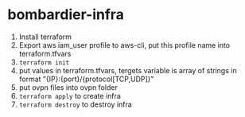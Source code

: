 # bombardier-infra

1. Install terraform
2. Export aws iam_user profile to aws-cli, put this profile name into terraform.tfvars
3. ```terraform init```
4. put values in terraform.tfvars, tergets variable is array of strings in format "{IP}:{port}/{protocol[TCP,UDP]}" 
5. put ovpn files into ovpn folder
6. ```terraform apply``` to create infra 
7. ```terraform destroy``` to destroy infra
